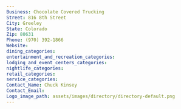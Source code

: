 ```yaml
---
Business: Chocolate Covered Trucking
Street: 816 8th Street
City: Greeley
State: Colorado
Zip: 80631
Phone: (970) 392-1866
Website: 
dining_categories: 
entertainment_and_recreation_categories: 
lodging_and_event_centers_categories: 
nightlife_categories: 
retail_categories: 
service_categories: 
Contact_Name: Chuck Kinsey
Contact_Email: 
Logo_image_path: assets/images/directory/directory-default.png
---
```

